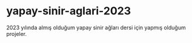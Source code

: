 # yapay-sinir-aglari-2023


2023 yılında almış olduğum yapay sinir ağları dersi için yapmış olduğum projeler.
